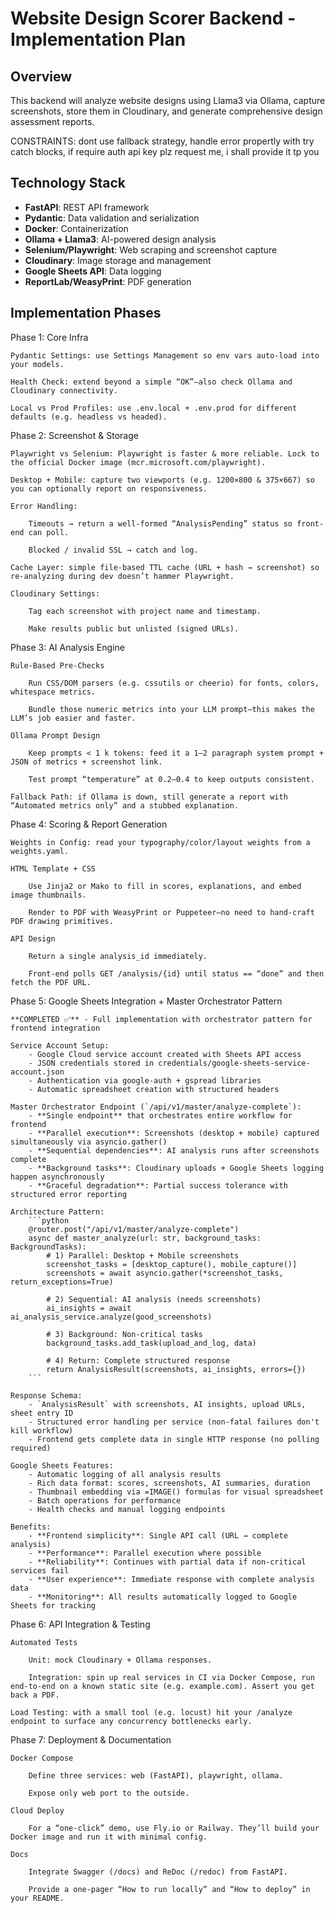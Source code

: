 # Website Design Scorer Backend - Implementation Plan

## Overview
This backend will analyze website designs using Llama3 via Ollama, capture screenshots, store them in Cloudinary, and generate comprehensive design assessment reports.

CONSTRAINTS:  dont use fallback strategy, handle error propertly with try catch blocks, if require auth api key plz request me, i shall provide it tp you

## Technology Stack
- **FastAPI**: REST API framework
- **Pydantic**: Data validation and serialization
- **Docker**: Containerization
- **Ollama + Llama3**: AI-powered design analysis
- **Selenium/Playwright**: Web scraping and screenshot capture
- **Cloudinary**: Image storage and management
- **Google Sheets API**: Data logging
- **ReportLab/WeasyPrint**: PDF generation

## Implementation Phases

Phase 1: Core Infra

    Pydantic Settings: use Settings Management so env vars auto-load into your models.

    Health Check: extend beyond a simple “OK”—also check Ollama and Cloudinary connectivity.

    Local vs Prod Profiles: use .env.local + .env.prod for different defaults (e.g. headless vs headed).

Phase 2: Screenshot & Storage

    Playwright vs Selenium: Playwright is faster & more reliable. Lock to the official Docker image (mcr.microsoft.com/playwright).

    Desktop + Mobile: capture two viewports (e.g. 1200×800 & 375×667) so you can optionally report on responsiveness.

    Error Handling:

        Timeouts → return a well-formed “AnalysisPending” status so front-end can poll.

        Blocked / invalid SSL → catch and log.

    Cache Layer: simple file-based TTL cache (URL + hash → screenshot) so re-analyzing during dev doesn’t hammer Playwright.

    Cloudinary Settings:

        Tag each screenshot with project name and timestamp.

        Make results public but unlisted (signed URLs).

Phase 3: AI Analysis Engine

    Rule-Based Pre-Checks

        Run CSS/DOM parsers (e.g. cssutils or cheerio) for fonts, colors, whitespace metrics.

        Bundle those numeric metrics into your LLM prompt—this makes the LLM’s job easier and faster.

    Ollama Prompt Design

        Keep prompts < 1 k tokens: feed it a 1–2 paragraph system prompt + JSON of metrics + screenshot link.

        Test prompt “temperature” at 0.2–0.4 to keep outputs consistent.

    Fallback Path: if Ollama is down, still generate a report with “Automated metrics only” and a stubbed explanation.

Phase 4: Scoring & Report Generation

    Weights in Config: read your typography/color/layout weights from a weights.yaml.

    HTML Template + CSS

        Use Jinja2 or Mako to fill in scores, explanations, and embed image thumbnails.

        Render to PDF with WeasyPrint or Puppeteer—no need to hand-craft PDF drawing primitives.

    API Design

        Return a single analysis_id immediately.

        Front-end polls GET /analysis/{id} until status == “done” and then fetch the PDF URL.

Phase 5: Google Sheets Integration + Master Orchestrator Pattern

    **COMPLETED ✅** - Full implementation with orchestrator pattern for frontend integration

    Service Account Setup:
        - Google Cloud service account created with Sheets API access
        - JSON credentials stored in credentials/google-sheets-service-account.json
        - Authentication via google-auth + gspread libraries
        - Automatic spreadsheet creation with structured headers

    Master Orchestrator Endpoint (`/api/v1/master/analyze-complete`):
        - **Single endpoint** that orchestrates entire workflow for frontend
        - **Parallel execution**: Screenshots (desktop + mobile) captured simultaneously via asyncio.gather()
        - **Sequential dependencies**: AI analysis runs after screenshots complete
        - **Background tasks**: Cloudinary uploads + Google Sheets logging happen asynchronously
        - **Graceful degradation**: Partial success tolerance with structured error reporting

    Architecture Pattern:
        ```python
        @router.post("/api/v1/master/analyze-complete")
        async def master_analyze(url: str, background_tasks: BackgroundTasks):
            # 1) Parallel: Desktop + Mobile screenshots
            screenshot_tasks = [desktop_capture(), mobile_capture()]
            screenshots = await asyncio.gather(*screenshot_tasks, return_exceptions=True)
            
            # 2) Sequential: AI analysis (needs screenshots)  
            ai_insights = await ai_analysis_service.analyze(good_screenshots)
            
            # 3) Background: Non-critical tasks
            background_tasks.add_task(upload_and_log, data)
            
            # 4) Return: Complete structured response
            return AnalysisResult(screenshots, ai_insights, errors={})
        ```

    Response Schema:
        - `AnalysisResult` with screenshots, AI insights, upload URLs, sheet entry ID
        - Structured error handling per service (non-fatal failures don't kill workflow)
        - Frontend gets complete data in single HTTP response (no polling required)

    Google Sheets Features:
        - Automatic logging of all analysis results
        - Rich data format: scores, screenshots, AI summaries, duration
        - Thumbnail embedding via =IMAGE() formulas for visual spreadsheet
        - Batch operations for performance
        - Health checks and manual logging endpoints

    Benefits:
        - **Frontend simplicity**: Single API call (URL → complete analysis)
        - **Performance**: Parallel execution where possible  
        - **Reliability**: Continues with partial data if non-critical services fail
        - **User experience**: Immediate response with complete analysis data
        - **Monitoring**: All results automatically logged to Google Sheets for tracking

Phase 6: API Integration & Testing

    Automated Tests

        Unit: mock Cloudinary + Ollama responses.

        Integration: spin up real services in CI via Docker Compose, run end-to-end on a known static site (e.g. example.com). Assert you get back a PDF.

    Load Testing: with a small tool (e.g. locust) hit your /analyze endpoint to surface any concurrency bottlenecks early.

Phase 7: Deployment & Documentation

    Docker Compose

        Define three services: web (FastAPI), playwright, ollama.

        Expose only web port to the outside.

    Cloud Deploy

        For a “one-click” demo, use Fly.io or Railway. They’ll build your Docker image and run it with minimal config.

    Docs

        Integrate Swagger (/docs) and ReDoc (/redoc) from FastAPI.

        Provide a one-pager “How to run locally” and “How to deploy” in your README.